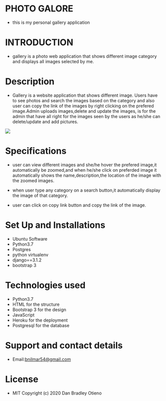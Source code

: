 # PHOTO GALORE
* this is my personal gallery application

# INTRODUCTION
* gallery is a photo web application that shows different image category and displays all images selected by me.

# Description
* Gallery is a website application that shows different image. Users have to see photos and search the images based on the category and also user can copy the link of the images by right clicking on the prefered image.Admin uploads images,delete and update the images, is for the admin that have all right for the images seen by the users as he/she can delete/update and add pictures.

![](picture/)

# Specifications
* user can view different images and she/he hover the prefered image,it automatically be zoomed,and when he/she click on preferded image it automatically shows the name,description,the location of the image with the zoomed images.

* when user type any category on a search button,it automatically display the image of that category.

* user can click on copy link button and copy the link of the image.

# Set Up and Installations

* Ubuntu Software
* Python3.7
* Postgres
* python virtualenv
* django==3.1.2
* bootstrap 3

# Technologies used

* Python3.7
* HTML for the structure
* Bootstrap 3 for the design
* JavaScript
* Heroku for the deployment
* Postgresql for the database

# Support and contact details
* Email:bnilmar54@gmail.com 

# License
* MIT Copyright (c) 2020 Dan Bradley Otieno

